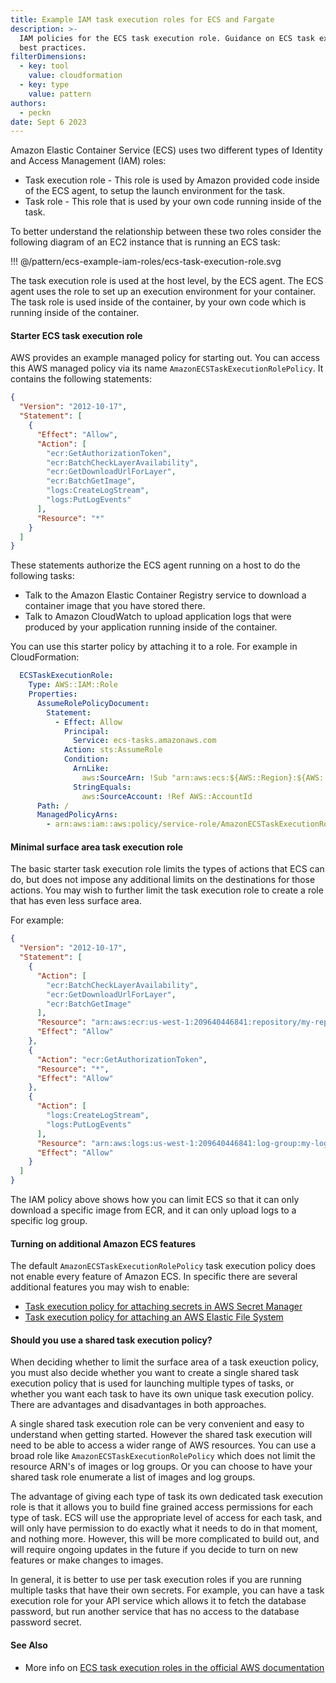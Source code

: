 ```yaml
---
title: Example IAM task execution roles for ECS and Fargate
description: >-
  IAM policies for the ECS task execution role. Guidance on ECS task execution
  best practices.
filterDimensions:
  - key: tool
    value: cloudformation
  - key: type
    value: pattern
authors:
  - peckn
date: Sept 6 2023
---
```


Amazon Elastic Container Service (ECS) uses two different types of Identity and Access Management (IAM) roles:

* Task execution role - This role is used by Amazon provided code inside of the ECS agent, to setup the launch environment for the task.
* Task role - This role that is used by your own code running inside of the task.

To better understand the relationship between these two roles consider the following diagram of an EC2 instance that is running an ECS task:

!!! @/pattern/ecs-example-iam-roles/ecs-task-execution-role.svg

The task execution role is used at the host level, by the ECS agent. The ECS agent uses the role to set up an execution environment for your container. The task role is used inside of the container, by your own code which is running inside of the container.

#### Starter ECS task execution role

AWS provides an example managed policy for starting out. You can access this AWS managed policy via its name `AmazonECSTaskExecutionRolePolicy`. It contains the following statements:

```json
{
  "Version": "2012-10-17",
  "Statement": [
    {
      "Effect": "Allow",
      "Action": [
        "ecr:GetAuthorizationToken",
        "ecr:BatchCheckLayerAvailability",
        "ecr:GetDownloadUrlForLayer",
        "ecr:BatchGetImage",
        "logs:CreateLogStream",
        "logs:PutLogEvents"
      ],
      "Resource": "*"
    }
  ]
}
```

These statements authorize the ECS agent running on a host to do the following tasks:

- Talk to the Amazon Elastic Container Registry service to download a container image that you have stored there.
- Talk to Amazon CloudWatch to upload application logs that were produced by your application running inside of the container.

You can use this starter policy by attaching it to a role. For example in CloudFormation:

```yaml
  ECSTaskExecutionRole:
    Type: AWS::IAM::Role
    Properties:
      AssumeRolePolicyDocument:
        Statement:
          - Effect: Allow
            Principal:
              Service: ecs-tasks.amazonaws.com
            Action: sts:AssumeRole
            Condition:
              ArnLike:
                aws:SourceArn: !Sub "arn:aws:ecs:${AWS::Region}:${AWS::AccountId}:*"
              StringEquals:
                aws:SourceAccount: !Ref AWS::AccountId
      Path: /
      ManagedPolicyArns:
        - arn:aws:iam::aws:policy/service-role/AmazonECSTaskExecutionRolePolicy
```

#### Minimal surface area task execution role

The basic starter task execution role limits the types of actions that ECS can do, but does not
impose any additional limits on the destinations for those actions. You may wish to further limit
the task execution role to create a role that has even less surface area.

For example:

```json
{
  "Version": "2012-10-17",
  "Statement": [
    {
      "Action": [
        "ecr:BatchCheckLayerAvailability",
        "ecr:GetDownloadUrlForLayer",
        "ecr:BatchGetImage"
      ],
      "Resource": "arn:aws:ecr:us-west-1:209640446841:repository/my-repo/*",
      "Effect": "Allow"
    },
    {
      "Action": "ecr:GetAuthorizationToken",
      "Resource": "*",
      "Effect": "Allow"
    },
    {
      "Action": [
        "logs:CreateLogStream",
        "logs:PutLogEvents"
      ],
      "Resource": "arn:aws:logs:us-west-1:209640446841:log-group:my-log-group-name:*",
      "Effect": "Allow"
    }
  ]
}
```

The IAM policy above shows how you can limit ECS so that it can only download a specific image from ECR, and it can only upload logs to a specific log group.

#### Turning on additional Amazon ECS features

The default `AmazonECSTaskExecutionRolePolicy` task execution policy does not enable every feature of Amazon ECS. In specific there are several additional features you may wish to enable:

* [Task execution policy for attaching secrets in AWS Secret Manager](/task-execution-iam-role-secrets-manager)
* [Task execution policy for attaching an AWS Elastic File System](/task-execution-iam-role-efs)

#### Should you use a shared task execution policy?

When deciding whether to limit the surface area of a task exeuction policy, you must also decide whether
you want to create a single shared task execution policy that is used for launching multiple types of tasks, or whether you want each task to have its own unique task execution policy. There are advantages and disadvantages in both approaches.

A single shared task execution role can be very convenient and easy to understand when getting started.
However the shared task execution will need to be able to access a wider range of AWS resources. You can use a broad role like `AmazonECSTaskExecutionRolePolicy` which does not limit the resource ARN's of images or log groups. Or you can choose to have your shared task role enumerate a list of images and log groups.

The advantage of giving each type of task its own dedicated task execution role is that it allows you to
build fine grained access permissions for each type of task. ECS will use the appropriate level of access for
each task, and will only have permission to do exactly what it needs to do in that moment, and nothing more.
However, this will be more complicated to build out, and will require ongoing updates in the future if you decide
to turn on new features or make changes to images.

In general, it is better to use per task execution roles if you are running multiple tasks that have their own secrets. For example, you can have a task execution role for your API service which allows it to fetch the database password, but run another service that has no access to the database password secret.

#### See Also

- More info on [ECS task execution roles in the official AWS documentation](https://docs.aws.amazon.com/AmazonECS/latest/developerguide/task_execution_IAM_role.html)